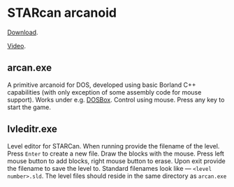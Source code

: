 # STARcan arcanoid

[Download](https://github.com/dainiak/starcan/releases).

[Video](https://youtu.be/S1KzJm4d1OE).

## arcan.exe
A primitive arcanoid for DOS, developed using basic Borland C++ capabilities (with only exception of some assembly code for mouse support). Works under e.g. [DOSBox](http://www.dosbox.com/). Control using mouse. Press any key to start the game.

## lvleditr.exe
Level editor for STARCan. When running provide the filename of the level. Press `Enter` to create a new file. Draw the blocks with the mouse. Press left mouse button to add blocks, right mouse button to erase. Upon exit provide the filename to save the level to. Standard filenames look like — `<level number>.sld`. The level files should reside in the same directory as `arcan.exe`
